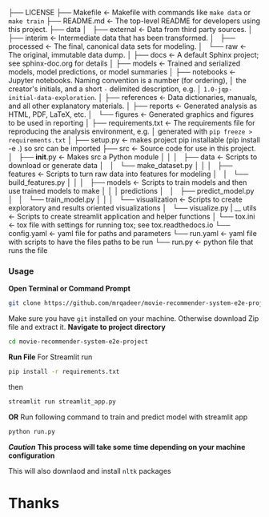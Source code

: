├── LICENSE
├── Makefile           <- Makefile with commands like `make data` or `make train`
├── README.md          <- The top-level README for developers using this project.
├── data
│   ├── external       <- Data from third party sources.
│   ├── interim        <- Intermediate data that has been transformed.
│   ├── processed      <- The final, canonical data sets for modeling.
│   └── raw            <- The original, immutable data dump.
│
├── docs               <- A default Sphinx project; see sphinx-doc.org for details
│
├── models             <- Trained and serialized models, model predictions, or model summaries
│
├── notebooks          <- Jupyter notebooks. Naming convention is a number (for ordering),
│                         the creator's initials, and a short `-` delimited description, e.g.
│                         `1.0-jqp-initial-data-exploration`.
│
├── references         <- Data dictionaries, manuals, and all other explanatory materials.
│
├── reports            <- Generated analysis as HTML, PDF, LaTeX, etc.
│   └── figures        <- Generated graphics and figures to be used in reporting
│
├── requirements.txt   <- The requirements file for reproducing the analysis environment, e.g.
│                         generated with `pip freeze > requirements.txt`
│
├── setup.py           <- makes project pip installable (pip install -e .) so src can be imported
├── src                <- Source code for use in this project.
│   ├── __init__.py    <- Makes src a Python module
│   │
│   ├── data           <- Scripts to download or generate data
│   │   └── make_dataset.py
│   │
│   ├── features       <- Scripts to turn raw data into features for modeling
│   │   └── build_features.py
│   │
│   ├── models         <- Scripts to train models and then use trained models to make
│   │   │                 predictions
│   │   ├── predict_model.py
│   │   └── train_model.py
│   │
│   └── visualization  <- Scripts to create exploratory and results oriented visualizations
│       └── visualize.py
|    __ utils         <- Scripts to create streamlit application and helper functions
│
└── tox.ini            <- tox file with settings for running tox; see tox.readthedocs.io
└── config.yaml        <- yaml file for paths and parameters
└── run.yaml           <- yaml file with scripts to have the files paths to be run
└── run.py             <- python file that runs the file

### Usage
**Open Terminal or Command Prompt**
```bash
git clone https://github.com/mrqadeer/movie-recommender-system-e2e-project.git
```
Make sure you have ```git``` installed on your machine.
Otherwise download Zip file and extract it.
**Navigate to project directory**
```bash
cd movie-recommender-system-e2e-project
```
**Run File**
For Streamlit run 
```bash
pip install -r requirements.txt
```
then
```bash
streamlit run streamlit_app.py
```
**OR**
Run following command to train and predict model with streamlit app
```bash
python run.py 
```

***Caution***
**This process will take some time depending on your machine configuration**

This will also downlaod and install ```nltk``` packages

# Thanks 